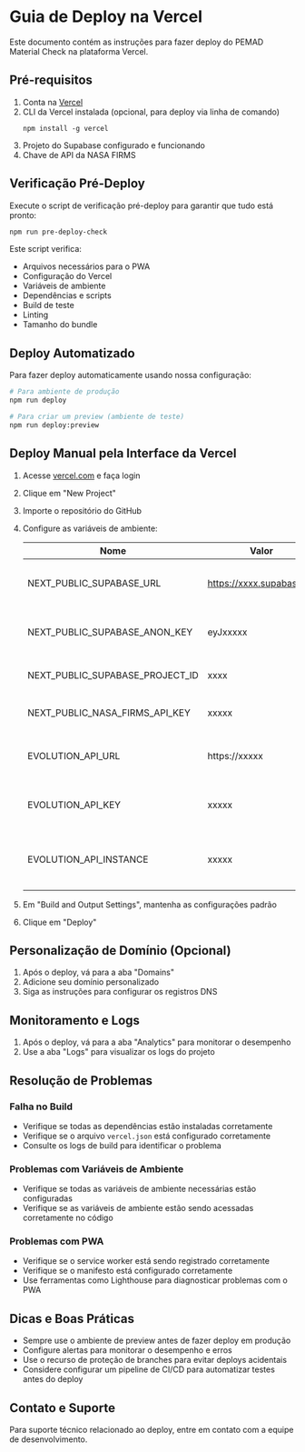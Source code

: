 # Guia de Deploy na Vercel

Este documento contém as instruções para fazer deploy do PEMAD Material Check na plataforma Vercel.

## Pré-requisitos

1. Conta na [Vercel](https://vercel.com)
2. CLI da Vercel instalada (opcional, para deploy via linha de comando)
   ```
   npm install -g vercel
   ```
3. Projeto do Supabase configurado e funcionando
4. Chave de API da NASA FIRMS 

## Verificação Pré-Deploy

Execute o script de verificação pré-deploy para garantir que tudo está pronto:

```bash
npm run pre-deploy-check
```

Este script verifica:
- Arquivos necessários para o PWA
- Configuração do Vercel
- Variáveis de ambiente
- Dependências e scripts
- Build de teste
- Linting
- Tamanho do bundle

## Deploy Automatizado

Para fazer deploy automaticamente usando nossa configuração:

```bash
# Para ambiente de produção
npm run deploy

# Para criar um preview (ambiente de teste)
npm run deploy:preview
```

## Deploy Manual pela Interface da Vercel

1. Acesse [vercel.com](https://vercel.com) e faça login
2. Clique em "New Project"
3. Importe o repositório do GitHub
4. Configure as variáveis de ambiente:

   | Nome | Valor | Descrição |
   |------|-------|-----------|
   | NEXT_PUBLIC_SUPABASE_URL | https://xxxx.supabase.co | URL do seu projeto Supabase |
   | NEXT_PUBLIC_SUPABASE_ANON_KEY | eyJxxxxx | Chave anônima do Supabase |
   | NEXT_PUBLIC_SUPABASE_PROJECT_ID | xxxx | ID do projeto Supabase |
   | NEXT_PUBLIC_NASA_FIRMS_API_KEY | xxxxx | Chave da API NASA FIRMS |
   | EVOLUTION_API_URL | https://xxxxx | URL da Evolution API (se aplicável) |
   | EVOLUTION_API_KEY | xxxxx | Chave da Evolution API (se aplicável) |
   | EVOLUTION_API_INSTANCE | xxxxx | Instância da Evolution API (se aplicável) |

5. Em "Build and Output Settings", mantenha as configurações padrão
6. Clique em "Deploy"

## Personalização de Domínio (Opcional)

1. Após o deploy, vá para a aba "Domains"
2. Adicione seu domínio personalizado
3. Siga as instruções para configurar os registros DNS

## Monitoramento e Logs

1. Após o deploy, vá para a aba "Analytics" para monitorar o desempenho
2. Use a aba "Logs" para visualizar os logs do projeto

## Resolução de Problemas

### Falha no Build

- Verifique se todas as dependências estão instaladas corretamente
- Verifique se o arquivo `vercel.json` está configurado corretamente
- Consulte os logs de build para identificar o problema

### Problemas com Variáveis de Ambiente

- Verifique se todas as variáveis de ambiente necessárias estão configuradas
- Verifique se as variáveis de ambiente estão sendo acessadas corretamente no código

### Problemas com PWA

- Verifique se o service worker está sendo registrado corretamente
- Verifique se o manifesto está configurado corretamente
- Use ferramentas como Lighthouse para diagnosticar problemas com o PWA

## Dicas e Boas Práticas

- Sempre use o ambiente de preview antes de fazer deploy em produção
- Configure alertas para monitorar o desempenho e erros
- Use o recurso de proteção de branches para evitar deploys acidentais
- Considere configurar um pipeline de CI/CD para automatizar testes antes do deploy

## Contato e Suporte

Para suporte técnico relacionado ao deploy, entre em contato com a equipe de desenvolvimento. 